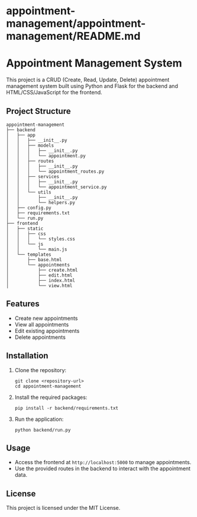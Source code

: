# appointment-management/appointment-management/README.md

# Appointment Management System

This project is a CRUD (Create, Read, Update, Delete) appointment management system built using Python and Flask for the backend and HTML/CSS/JavaScript for the frontend.

## Project Structure

```
appointment-management
├── backend
│   ├── app
│   │   ├── __init__.py
│   │   ├── models
│   │   │   ├── __init__.py
│   │   │   └── appointment.py
│   │   ├── routes
│   │   │   ├── __init__.py
│   │   │   └── appointment_routes.py
│   │   ├── services
│   │   │   ├── __init__.py
│   │   │   └── appointment_service.py
│   │   └── utils
│   │       ├── __init__.py
│   │       └── helpers.py
│   ├── config.py
│   ├── requirements.txt
│   └── run.py
├── frontend
│   ├── static
│   │   ├── css
│   │   │   └── styles.css
│   │   └── js
│   │       └── main.js
│   └── templates
│       ├── base.html
│       └── appointments
│           ├── create.html
│           ├── edit.html
│           ├── index.html
│           └── view.html
```

## Features

- Create new appointments
- View all appointments
- Edit existing appointments
- Delete appointments

## Installation

1. Clone the repository:
   ```
   git clone <repository-url>
   cd appointment-management
   ```

2. Install the required packages:
   ```
   pip install -r backend/requirements.txt
   ```

3. Run the application:
   ```
   python backend/run.py
   ```

## Usage

- Access the frontend at `http://localhost:5000` to manage appointments.
- Use the provided routes in the backend to interact with the appointment data.

## License

This project is licensed under the MIT License.
